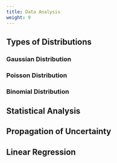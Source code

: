 ```yaml
---
title: Data Analysis
weight: 9
---
```


## Types of Distributions

### Gaussian Distribution

### Poisson Distribution

### Binomial Distribution

## Statistical Analysis

## Propagation of Uncertainty

## Linear Regression
